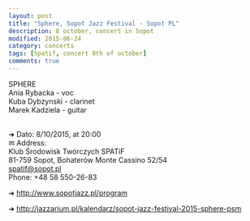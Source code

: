 ```yaml
---
layout: post
title: "Sphere, Sopot Jazz Festival - Sopot PL"
description: 8 october, concert in Sopot
modified: 2015-06-24
category: concerts
tags: [Spatif, concert 8th of october]
comments: true
---
```

SPHERE<br>
Ania Rybacka - voc<br>
Kuba Dybzynski - clarinet<br>
Marek Kadziela - guitar<br><br>

➜ Dato: 8/10/2015, at 20:00<br>
✉ Address:<br>
Klub Środowisk Twórczych SPATiF<br>
81-759 Sopot, Bohaterów Monte Cassino 52/54<br>
spatif@sopot.pl <br>
Phone: +48 58 550-26-83<br>

➜ <a href="www.sopotjazz.pl">http://www.sopotjazz.pl/program</a>

➜ <a href="http://jazzarium.pl/kalendarz/sopot-jazz-festival-2015-sphere-psm">http://jazzarium.pl/kalendarz/sopot-jazz-festival-2015-sphere-psm</a>







